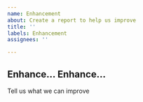 ```yaml
---
name: Enhancement
about: Create a report to help us improve
title: ''
labels: Enhancement
assignees: ''

---
```


## Enhance... Enhance...
Tell us what we can improve
